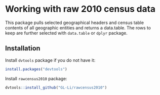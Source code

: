 # Working with raw 2010 census data

This package pulls selected geographical headers and census table contents of all geographic entities and returns a data.table. The rows to keep are further selected with `data.table` or `dplyr` package. 


## Installation
Install `dvtools` package if you do not have it:  
```r
install.packages("devtools")
```   


Install `rawcensus2010` package:   
```r
dvtools::install_github("GL-Li/rawcensus2010")
```

